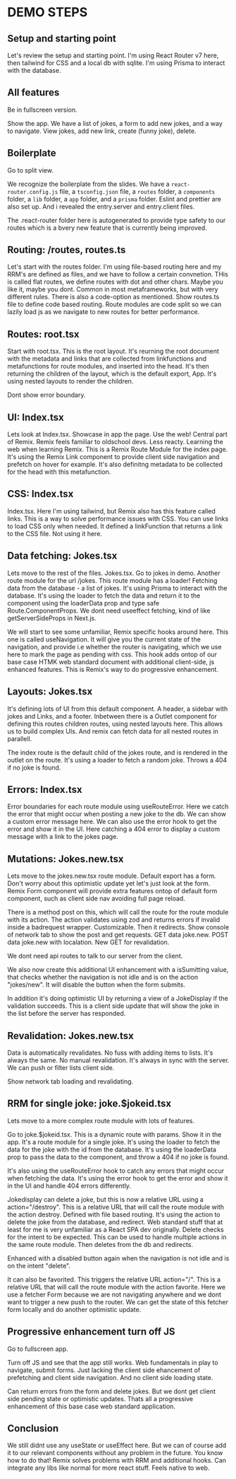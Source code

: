 # DEMO STEPS

## Setup and starting point

Let's review the setup and starting point. I'm using React Router v7 here, then tailwind for CSS and a local db with sqlite. I'm using Prisma to interact with the database.

## All features

Be in fullscreen version.

Show the app. We have a list of jokes, a form to add new jokes, and a way to navigate. View jokes, add new link, create (funny joke), delete.

## Boilerplate

Go to split view.

We recognize the boilerplate from the slides. We have a `react-router.config.js` file, a `tsconfig.json` file, a `routes` folder, a `components` folder, a `lib` folder, a `app` folder, and a `prisma` folder. Eslint and prettier are also set up. And i revealed the entry.server and entry.client files.

The .react-router folder here is autogenerated to provide type safety to our routes which is a bvery new feature that is currently being improved.

## Routing: /routes, routes.ts

Let's start with the routes folder. I'm using file-based routing here and my RRM's are defined as files, and we have to follow a certain convnetion. THis is called flat routes, we define routes with dot and other chars. Maybe you like it, maybe you dont. Common in most metaframeworks, but with very different rules. There is also a code-option as mentioned. Show routes.ts file to define code based routing. Route modules are code split so we can lazily load js as we navigate to new routes for better performance.

## Routes: root.tsx

Start with root.tsx. This is the root layout. It's reurning the root document with the metadata and links that are collected from linkfunctions and metafunctions for route modules, and inserted into the head. It's then returning the children of the layout, which is the default export, App. It's using nested layouts to render the children.

Dont show error boundary.

## UI: Index.tsx

Lets look at Index.tsx. Showcase in app the page. Use the web! Central part of Remix. Remix feels familiar to oldschool devs. Less reacty. Learning the web when learning Remix. This is a Remix Route Module for the index page. It's using the Remix Link component to provide client side navigation and prefetch on hover for example. It's also definitng metadata to be collected for the head with this metafunction.

## CSS: Index.tsx

Index.tsx. Here I'm using tailwind, but Remix also has this feature called links. This is a way to solve performance issues with CSS. You can use links to load CSS only when needed. It defined a linkFunction that returns a link to the CSS file. Not using it here.

## Data fetching: Jokes.tsx

Lets move to the rest of the files. Jokes.tsx. Go to jokes in demo. Another route module for the url /jokes. This route module has a loader! Fetching data from the database - a list of jokes. It's using Prisma to interact with the database. It's using the loader to fetch the data and return it to the component using the loaderData prop and type safe Route.ComponentProps. We dont need useeffect fetching, kind of like getServerSideProps in Next.js.

We will start to see some unfamiliar, Remix specific hooks around here. This one is called useNavigation. It will give you the current state of the navigation, and provide i.e whether the router is navigating, which we use here to mark the page as pending with css. This hook adds ontop of our base case HTMK web standard document with additional client-side, js enhanced features. This is Remix's way to do progressive enhancement.

## Layouts: Jokes.tsx

It's defining lots of UI from this default component. A header, a sidebar with jokes and Links, and a footer. Inbetween there is a Outlet component for defining this routes children routes, using nested layouts here. This allows us to build complex UIs. And remix can fetch data for all nested routes in parallell.

The index route is the default child of the jokes route, and is rendered in the outlet on the route. It's using a loader to fetch a random joke. Throws a 404 if no joke is found.

## Errors: Index.tsx

Error boundaries for each route module using useRouteError. Here we catch the error that might occur when posting a new joke to the db. We can show a custom error message here. We can also use the error hook to get the error and show it in the UI. Here catching a 404 error to display a custom message with a link to the jokes page.

## Mutations: Jokes.new.tsx

Lets move to the jokes.new.tsx route module. Default export has a form. Don't worry about this optimistic update yet let's just look at the form. Remix Form component will provide extra features ontop of default form component, such as client side nav avoiding full page reload.

There is a method post on this, which will call the route for the route module with its action. The action validates using zod and returns errors if invalid inside a badrequest wrapper. Customizable. Then it redirects. Show console of network tab to show the post and get requests. GET data joke.new. POST data joke.new with localation. New GET for revalidation.

We dont need api routes to talk to our server from the client.

We also now create this additional UI enhancement with a isSumitting value, that checks whether the navigation is not idle and is on the action "jokes/new". It will disable the button when the form submits.

In addition it's doing optimistic UI by returning a view of a JokeDisplay if the validation succeeds. This is a client side update that will show the joke in the list before the server has responded.

## Revalidation: Jokes.new.tsx

Data is automatically revalidates. No fuss with adding items to lists. It's always the same. No manual revalidation. It's always in sync with the server. We can push or filter lists client side.

Show network tab loading and revalidating.

## RRM for single joke: joke.$jokeid.tsx

Lets move to a more complex route module with lots of features.

Go to joke.$jokeid.tsx. This is a dynamic route with params. Show it in the app. It's a route module for a single joke. It's using the loader to fetch the data for the joke with the id from the database. It's using the loaderData prop to pass the data to the component, and throw a 404 if no joke is found.

It's also using the useRouteError hook to catch any errors that might occur when fetching the data. It's using the error hook to get the error and show it in the UI and handle 404 errors differently.

Jokedisplay can delete a joke, but this is now a relative URL using a action="/destroy". This is a relative URL that will call the route module with the action destroy. Defined with file based routing. It's using the action to delete the joke from the database, and redirect. Web standard stuff that at least for me is very unfamiliar as a React SPA dev originally. Delete checks for the intent to be expected. This can be used to handle multiple actions in the same route module. Then deletes from the db and redirects.

Enhanced with a disabled button again when the navigation is not idle and is on the intent "delete".

It can also be favorited. This triggers the relative URL action="/". This is a relative URL that will call the route module with the action favorite. Here we use a fetcher Form because we are not navigating anywhere and we dont want to trigger a new push to the router. We can get the state of this fetcher form locally and do another optimistic update.

## Progressive enhancement turn off JS

Go to fullscreen app.

Turn off JS and see that the app still works. Web fundamentals in play to navigate, submit forms. Just lacking the client side ehancement of prefetching and client side navigation. And no client side loading state.

Can return errors from the form and delete jokes. But we dont get client side pending state or optimistic updates. Thats all a progressive enhancement of this base case web standard application.

## Conclusion

We still didnt use any useState or useEffect here. But we can of course add it to our relevant components without any problem in the future. You know how to do that! Remix solves problems with RRM and additional hooks. Can integrate any libs like normal for more react stuff. Feels native to web.
